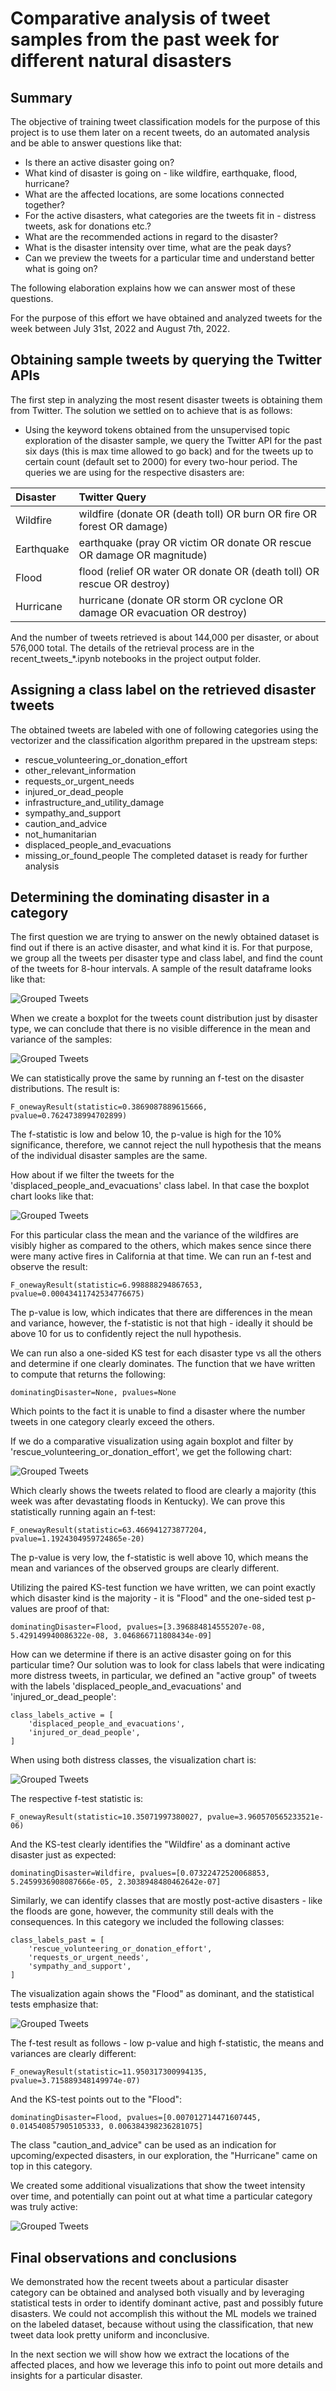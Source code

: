 # Comparative analysis of tweet samples from the past week for different natural disasters

## Summary
The objective of training tweet classification models for the purpose of this project is to use them later
on a recent tweets, do an automated analysis and be able to answer questions like that:
- Is there an active disaster going on?
- What kind of disaster is going on - like wildfire, earthquake, flood, hurricane?
- What are the affected locations, are some locations connected together?
- For the active disasters, what categories are the tweets fit in - distress tweets, ask for donations etc.?
- What are the recommended actions in regard to the disaster?
- What is the disaster intensity over time, what are the peak days?
- Can we preview the tweets for a particular time and understand better what is going on?

The following elaboration explains how we can answer most of these questions.

For the purpose of this effort we have obtained and analyzed tweets for the week between July 31st, 2022
and August 7th, 2022.

## Obtaining sample tweets by querying the Twitter APIs
The first step in analyzing the most resent disaster tweets is obtaining them from Twitter. The solution we
settled on to achieve that is as follows:
- Using the keyword tokens obtained from the unsupervised topic exploration of the disaster sample, we
query the Twitter API for the past six days (this is max time allowed to go back) and for the tweets up to
certain count (default set to 2000) for every two-hour period. The queries we are using for the respective 
disasters are:

| Disaster |Twitter Query  |
| :------- | :-------------- |
| Wildfire | wildfire (donate OR (death toll) OR burn OR fire OR forest OR damage) |
| Earthquake | earthquake (pray OR victim OR donate OR rescue OR damage OR magnitude) |
| Flood | flood (relief OR water OR donate OR (death toll) OR rescue OR destroy) |
| Hurricane | hurricane (donate OR storm OR cyclone OR damage OR evacuation OR destroy) |

And the number of tweets retrieved is about 144,000 per disaster, or about 576,000 total. The details of
the retrieval process are in the recent_tweets_*.ipynb notebooks in the project output folder.

## Assigning a class label on the retrieved disaster tweets
The obtained tweets are labeled with one of following categories using the vectorizer and the classification
algorithm prepared in the upstream steps:
  - rescue_volunteering_or_donation_effort
  - other_relevant_information
  - requests_or_urgent_needs
  - injured_or_dead_people
  - infrastructure_and_utility_damage
  - sympathy_and_support
  - caution_and_advice
  - not_humanitarian
  - displaced_people_and_evacuations
  - missing_or_found_people
The completed dataset is ready for further analysis

## Determining the dominating disaster in a category
The first question we are trying to answer on the newly obtained dataset is find out if there is an
active disaster, and what kind it is. For that purpose, we group all the tweets per disaster type and 
class label, and find the count of the tweets for 8-hour intervals. A sample of the result 
dataframe looks like that:

![Grouped Tweets](images/grouped_tweets.png)

When we create a boxplot for the tweets count distribution just by disaster type, we can conclude
that there is no visible difference in the mean and variance of the samples:

![Grouped Tweets](images/class_distribution.png)

We can statistically prove the same by running an f-test on the disaster distributions. The 
result is:
```buildoutcfg
F_onewayResult(statistic=0.3869087889615666, pvalue=0.7624738994702899)
```
The f-statistic is low and below 10, the p-value is high for the 10% significance, therefore,
we cannot reject the null hypothesis that the means of the individual disaster samples are the same.

How about if we filter the tweets for the 'displaced_people_and_evacuations' class label. In
that case the boxplot chart looks like that:

![Grouped Tweets](images/displaced_class_distribution.png)

For this particular class the mean and the variance of the wildfires are visibly higher as
compared to the others, which makes sence since there were many active fires in California
at that time. We can run an f-test and observe the result:
```buildoutcfg
F_onewayResult(statistic=6.998888294867653, pvalue=0.00043411742534776675)
```
The p-value is low, which indicates that there are differences in the mean and variance,
however, the f-statistic is not that high - ideally it should be above 10 for us to 
confidently reject the null hypothesis.

We can run also a one-sided KS test for each disaster type vs all the others and determine
if one clearly dominates. The function that we have written to compute that returns the
following:
```buildoutcfg
dominatingDisaster=None, pvalues=None
```
Which points to the fact it is unable to find a disaster where the number tweets in one
category clearly exceed the others. 

If we do a comparative visualization using again boxplot and filter by 'rescue_volunteering_or_donation_effort',
we get the following chart:

![Grouped Tweets](images/domation_class_distribution.png)

Which clearly shows the tweets related to flood are clearly a majority (this week was after devastating
floods in Kentucky). We can prove this statistically running again an f-test:
```buildoutcfg
F_onewayResult(statistic=63.466941273877204, pvalue=1.1924304959724865e-20)
```
The p-value is very low, the f-statistic is well above 10, which means the mean and variances of the
observed groups are clearly different.

Utilizing the paired KS-test function we have written, we can point exactly which disaster kind is the
majority - it is "Flood" and the one-sided test p-values are proof of that:
```buildoutcfg
dominatingDisaster=Flood, pvalues=[3.396884814555207e-08, 5.429149940086322e-08, 3.046866711808434e-09]
```

How can we determine if there is an active disaster going on for this particular time? Our solution
was to look for class labels that were indicating more distress tweets, in particular, we defined 
an "active group" of tweets with the labels 'displaced_people_and_evacuations' and 'injured_or_dead_people':
```buildoutcfg
class_labels_active = [
    'displaced_people_and_evacuations',
    'injured_or_dead_people',
]
```
When using both distress classes, the visualization chart is:

![Grouped Tweets](images/active_class_distribution.png)

The respective f-test statistic is:
```buildoutcfg
F_onewayResult(statistic=10.35071997380027, pvalue=3.960570565233521e-06)
```
And the KS-test clearly identifies the "Wildfire' as a dominant active disaster just as expected:
```buildoutcfg
dominatingDisaster=Wildfire, pvalues=[0.07322472520068853, 5.2459936908087666e-05, 2.3038948480462642e-07]
```
Similarly, we can identify classes that are mostly post-active disasters - like the floods are gone,
however, the community still deals with the consequences. In this category we included the following
classes:
```buildoutcfg
class_labels_past = [
    'rescue_volunteering_or_donation_effort',
    'requests_or_urgent_needs',
    'sympathy_and_support',
]
```
The visualization again shows the "Flood" as dominant, and the statistical tests emphasize that:

![Grouped Tweets](images/past_class_distribution.png)

The f-test result as follows - low p-value and high f-statistic, the means and variances are clearly
different:
```buildoutcfg
F_onewayResult(statistic=11.950317300994135, pvalue=3.715889348149974e-07)
```
And the KS-test points out to the "Flood":
```buildoutcfg
dominatingDisaster=Flood, pvalues=[0.007012714471607445, 0.014540857905105333, 0.006384398236281075]
```
The class "caution_and_advice" can be used as an indication for upcoming/expected disasters,
in our exploration, the "Hurricane" came on top in this category.

We created some additional visualizations that show the tweet intensity over time, and potentially
can point out at what time a particular category was truly active:

![Grouped Tweets](images/past_class_timeline.png)

## Final observations and conclusions
We demonstrated how the recent tweets about a particular disaster category can be obtained and 
analysed both visually and by leveraging statistical tests in order to identify dominant
active, past and possibly future disasters. We could not accomplish this without the ML
models we trained on the labeled dataset, because without using the classification, that new
tweet data look pretty uniform and inconclusive. 

In the next section we will show how we extract the locations of the affected places, and how
we leverage this info to point out more details and insights for a particular disaster. 

